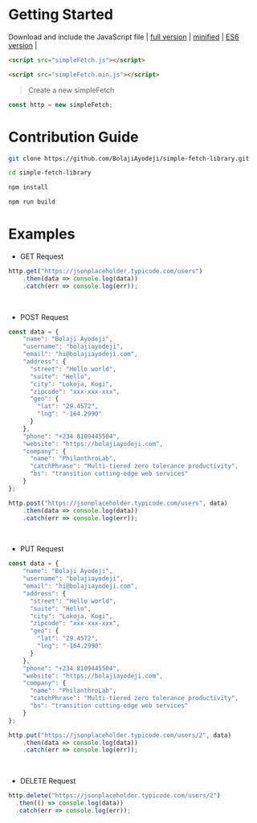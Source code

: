 <div align="center">

![]()

</div>

# Getting Started

Download and include the JavaScript file | [full version](https://github.com/BolajiAyodeji/simple-ajax-library/blob/master/dist/simpleAjax.js) | [minified](https://github.com/BolajiAyodeji/simple-ajax-library/blob/master/dist/simpleAjax.min.js) | [ES6 version](https://github.com/BolajiAyodeji/simple-ajax-library/blob/master/src/simpleAjax.js) |

```html
<script src="simpleFetch.js"></script>
```
```html
<script src="simpleFetch.min.js"></script>
```
> Create a new simpleFetch
 ```js
 const http = new simpleFetch;
 ```

# Contribution Guide

```bash
git clone https://github.com/BolajiAyodeji/simple-fetch-library.git
```
```bash
cd simple-fetch-library
```
```bash
npm install
```
```bash
npm run build
```

# Examples

* GET Request

```js
http.get("https://jsonplaceholder.typicode.com/users")
    .then(data => console.log(data))
    .catch(err => console.log(err));
```
<br>

* POST Request

```js
const data = {
    "name": "Bolaji Ayodeji",
    "username": "bolajiayodeji",
    "email": "hi@bolajiayodeji.com",
    "address": {
      "street": "Hello world",
      "suite": "Hello",
      "city": "Lokoja, Kogi",
      "zipcode": "xxx-xxx-xxx",
      "geo": {
        "lat": "29.4572",
        "lng": "-164.2990"
      }
    },
    "phone": "+234 8109445504",
    "website": "https://bolajiayodeji.com",
    "company": {
      "name": "PhilanthroLab",
      "catchPhrase": "Multi-tiered zero tolerance productivity",
      "bs": "transition cutting-edge web services"
    }
};

http.post("https://jsonplaceholder.typicode.com/users", data)
    .then(data => console.log(data))
    .catch(err => console.log(err));
```
<br>

* PUT Request

```js
const data = {
    "name": "Bolaji Ayodeji",
    "username": "bolajiayodeji",
    "email": "hi@bolajiayodeji.com",
    "address": {
      "street": "Hello world",
      "suite": "Hello",
      "city": "Lokoja, Kogi",
      "zipcode": "xxx-xxx-xxx",
      "geo": {
        "lat": "29.4572",
        "lng": "-164.2990"
      }
    },
    "phone": "+234 8109445504",
    "website": "https://bolajiayodeji.com",
    "company": {
      "name": "PhilanthroLab",
      "catchPhrase": "Multi-tiered zero tolerance productivity",
      "bs": "transition cutting-edge web services"
    }
};

http.put("https://jsonplaceholder.typicode.com/users/2", data)
    .then(data => console.log(data))
    .catch(err => console.log(err));
```
<br>

* DELETE Request

```js
http.delete("https://jsonplaceholder.typicode.com/users/2")
  .then(() => console.log(data))
  .catch(err => console.log(err));
```


